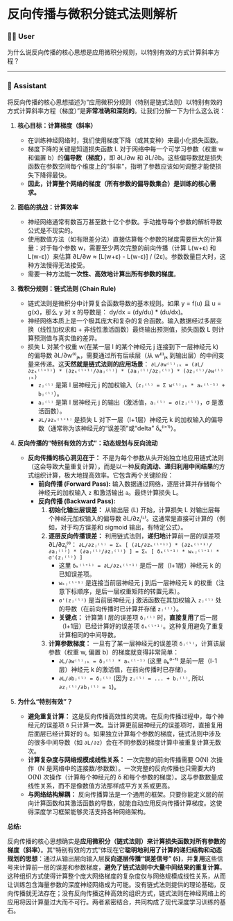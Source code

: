 # 反向传播与微积分链式法则解析

### 🧑‍💻 User

为什么说反向传播的核心思想是应用微积分规则，以特别有效的方式计算斜率方程？

---

### 🤖 Assistant

将反向传播的核心思想描述为“应用微积分规则（特别是链式法则）以特别有效的方式计算斜率方程（梯度）”是**非常准确和深刻的**。让我们分解一下为什么这么说：

1.  **核心目标：计算梯度（斜率）**
    *   在训练神经网络时，我们使用梯度下降（或其变种）来最小化损失函数。
    *   梯度下降的关键是知道损失函数 L 对于网络中每一个可学习参数（权重 w 和偏置 b）的**偏导数（梯度）**，即 ∂L/∂w 和 ∂L/∂b。这些偏导数就是损失函数在参数空间每个维度上的“斜率”，指明了参数应该如何调整才能使损失下降得最快。
    *   **因此，计算整个网络的梯度（所有参数的偏导数集合）是训练的核心需求。**

2.  **面临的挑战：计算效率**
    *   神经网络通常有数百万甚至数十亿个参数。手动推导每个参数的解析导数公式是不现实的。
    *   使用数值方法（如有限差分法）直接估算每个参数的梯度需要巨大的计算量：对于每个参数 w，需要至少两次完整的前向传播（计算 L(w+ε) 和 L(w-ε)）来估算 ∂L/∂w ≈ [L(w+ε) - L(w-ε)] / (2ε)。参数数量巨大时，这种方法慢得无法接受。
    *   需要一种方法能**一次性、高效地计算出所有参数的梯度**。

3.  **微积分规则：链式法则 (Chain Rule)**
    *   链式法则是微积分中计算复合函数导数的基本规则。如果 y = f(u) 且 u = g(x)，那么 y 对 x 的导数是： dy/dx = (dy/du) * (du/dx)。
    *   神经网络本质上是一个极其庞大和复杂的复合函数。输入数据经过多层变换（线性加权求和 + 非线性激活函数）最终输出预测值，损失函数 L 则计算预测值与真实值的差异。
    *   损失 L 对某个权重 w(在某一层 l 的某个神经元 j 连接到下一层神经元 k) 的偏导数 ∂L/∂w⁽ˡ⁾ⱼₖ，需要通过所有后续层（从 w⁽ˡ⁾ⱼₖ 到输出层）的中间变量来传递。这**天然就是链式法则的应用场景**：
        `∂L/∂w⁽ˡ⁾ⱼₖ = (∂L/∂zₖ⁽ˡ⁺¹⁾) * (∂zₖ⁽ˡ⁺¹⁾/∂aⱼ⁽ˡ⁾) * (∂aⱼ⁽ˡ⁾/∂zⱼ⁽ˡ⁾) * (∂zⱼ⁽ˡ⁾/∂w⁽ˡ⁾ⱼₖ)`
        *   `zⱼ⁽ˡ⁾` 是第 l 层神经元 j 的加权输入（`zⱼ⁽ˡ⁾ = Σ w⁽ˡ⁾ⱼₖ * aₖ⁽ˡ⁻¹⁾ + bⱼ⁽ˡ⁾`）。
        *   `aⱼ⁽ˡ⁾` 是第 l 层神经元 j 的输出（激活值，`aⱼ⁽ˡ⁾ = σ(zⱼ⁽ˡ⁾)`，σ 是激活函数）。
        *   `∂L/∂zₖ⁽ˡ⁺¹⁾` 是损失 L 对下一层（l+1层）神经元 k 的加权输入的偏导数（通常称为该神经元的“误差项”或“delta” δₖ⁽ˡ⁺¹⁾）。

4.  **反向传播的“特别有效的方式”：动态规划与反向流动**
    *   **反向传播的核心洞见在于：** 不是为每个参数从头开始独立地应用链式法则（这会导致大量重复计算），而是以一种**反向流动、递归利用中间结果**的方式组织计算，极大地提高效率。它包含两个关键阶段：
        *   **前向传播 (Forward Pass):** 输入数据通过网络，逐层计算并存储每个神经元的加权输入 `z` 和激活输出 `a`。最终计算损失 L。
        *   **反向传播 (Backward Pass):**
            1.  **初始化输出层误差：** 从输出层 (L) 开始，计算损失 L 对输出层每个神经元加权输入的偏导数 ∂L/∂zⱼ⁽ᴸ⁾。这通常是直接可计算的（例如，对于均方误差和 sigmoid 输出，有特定公式）。
            2.  **逐层反向传播误差：** 利用链式法则，**递归地**计算前一层的误差项 ∂L/∂zⱼ⁽ˡ⁾：
                `∂L/∂zⱼ⁽ˡ⁾ = Σₖ [ (∂L/∂zₖ⁽ˡ⁺¹⁾) * (∂zₖ⁽ˡ⁺¹⁾/∂aⱼ⁽ˡ⁾) * (∂aⱼ⁽ˡ⁾/∂zⱼ⁽ˡ⁾) ] = Σₖ [ δₖ⁽ˡ⁺¹⁾ * wₖⱼ⁽ˡ⁺¹⁾ * σ'(zⱼ⁽ˡ⁾) ]`
                *   这里 `δₖ⁽ˡ⁺¹⁾ = ∂L/∂zₖ⁽ˡ⁺¹⁾` 是后一层（l+1层）神经元 k 的已知误差项。
                *   `wₖⱼ⁽ˡ⁺¹⁾` 是连接当前层神经元 j 到后一层神经元 k 的权重（注意下标顺序，是后一层权重矩阵的转置元素）。
                *   `σ'(zⱼ⁽ˡ⁾)` 是当前层神经元 j 激活函数在其加权输入 `zⱼ⁽ˡ⁾` 处的导数（在前向传播时已计算并存储 `zⱼ⁽ˡ⁾`）。
                *   **关键点：** 计算第 l 层的误差项 `δⱼ⁽ˡ⁾` 时，**直接复用**了后一层（l+1层）已经计算好的误差项 `δₖ⁽ˡ⁺¹⁾`。这种复用避免了重复计算相同的中间导数。
            3.  **计算参数梯度：** 一旦有了某一层神经元的误差项 `δⱼ⁽ˡ⁾`，计算该层参数（权重 w, 偏置 b）的梯度就变得非常简单：
                *   `∂L/∂w⁽ˡ⁾ⱼₖ = δⱼ⁽ˡ⁾ * aₖ⁽ˡ⁻¹⁾` (这里 aₖ⁽ˡ⁻¹⁾ 是前一层（l-1层）神经元 k 的激活值，在前向传播时已存储）。
                *   `∂L/∂bⱼ⁽ˡ⁾ = δⱼ⁽ˡ⁾` (因为 `zⱼ⁽ˡ⁾ = ... + bⱼ⁽ˡ⁾`, 所以 `∂zⱼ⁽ˡ⁾/∂bⱼ⁽ˡ⁾ = 1`)。

5.  **为什么“特别有效”？**
    *   **避免重复计算：** 这是反向传播高效性的灵魂。在反向传播过程中，每个神经元的误差项 `δ` 只计算**一次**。当计算更前层神经元的误差项时，直接复用后面层已经计算好的 `δ`。如果独立计算每个参数的梯度，链式法则中涉及的很多中间导数（如 `∂L/∂z`）会在不同参数的梯度计算中被重复计算无数次。
    *   **计算复杂度与网络规模成线性关系：** 一次完整的前向传播需要 O(N) 次操作（N 是网络中的连接数/参数数）。一次完整的反向传播也只需要大约 O(N) 次操作（计算每个神经元的 δ 和每个参数的梯度）。这与参数数量成线性关系，而不是像数值方法那样成平方关系或更高。
    *   **与网络结构解耦：** 反向传播算法是一个通用的框架。只要你能定义层的前向计算函数和其激活函数的导数，就能自动应用反向传播计算梯度。这使得深度学习框架能够灵活支持各种网络架构。

**总结:**

反向传播的核心思想确实是**应用微积分（链式法则）来计算损失函数对所有参数的梯度（斜率）**。其“特别有效的方式”体现在它**聪明地利用了计算的递归结构和动态规划的思想**：通过从输出层向输入层**反向逐层传播“误差信号” (`δ`)**，并**复用**这些信号来计算前一层的误差和参数梯度，**避免了链式法则中大量中间结果的重复计算**。这种组织方式使得计算整个庞大网络梯度的复杂度仅与网络规模成线性关系，从而让训练包含海量参数的深度神经网络成为可能。没有链式法则提供的理论基础，反向传播就无法存在；没有反向传播这种高效的组织方式，链式法则在神经网络上的应用将因计算量过大而不可行。两者紧密结合，共同构成了现代深度学习训练的基石。